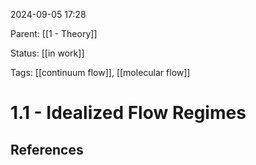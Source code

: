 2024-09-05 17:28

Parent: [[1 - Theory]]

Status: [[in work]]

Tags: [[continuum flow]], [[molecular flow]]

# 1.1 - Idealized Flow Regimes




## References